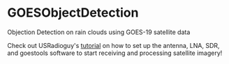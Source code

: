 # GOESObjectDetection
Objection Detection on rain clouds using GOES-19 satellite data

Check out USRadioguy's [tutorial](https://usradioguy.com/goes-satellite-imagery-reception/) on how to set up the antenna, LNA, SDR, and goestools software to start receiving and processing satellite imagery!


